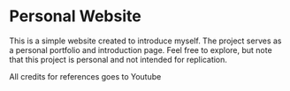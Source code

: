 # Personal Website

This is a simple website created to introduce myself. The project serves as a personal portfolio and introduction page. Feel free to explore, but note that this project is personal and not intended for replication.

All credits for references goes to Youtube